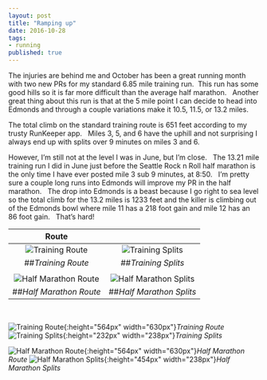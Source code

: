 ```yaml
---
layout: post
title: "Ramping up"
date: 2016-10-28
tags: 
- running
published: true
---
```


The injuries are behind me and October has been a great running month with two new PRs for my standard 6.85 mile training run.   &nbsp;This run has some good hills so it is far more difficult than the average half marathon.  &nbsp; Another great thing about this run is that at the 5 mile point I can decide to head into Edmonds and through a couple variations make it 10.5, 11.5, or 13.2 miles.

The total climb on the standard training route is 651 feet according to my trusty RunKeeper app.  &nbsp; Miles 3, 5, and 6 have the uphill and not surprising I always end up with splits over 9 minutes on miles 3 and 6.  

However, I’m still not at the level I was in June, but I’m close.  &nbsp; The 13.21 mile training run I did in June just before the Seattle Rock n Roll half marathon is the only time I have ever posted mile 3 sub 9 minutes, at 8:50.  &nbsp;  I’m pretty sure a couple long runs into Edmonds will improve my PR in the half marathon.  &nbsp; The drop into Edmonds is a beast because I go right to sea level so the total climb for the 13.2 miles is 1233 feet and the killer is climbing out of the Edmonds bowl where mile 11 has a 218 foot gain and mile 12 has an 86 foot gain.  &nbsp; That’s hard!

|                                                             Route                                                             |                                                                                                                                   |
|:-----------------------------------------------------------------------------------------------------------------------------:|:---------------------------------------------------------------------------------------------------------------------------------:|
| ![Training Route](https://cloud.githubusercontent.com/assets/19477681/19814033/6c608c76-9cf1-11e6-9c0c-956566797f1e.jpg)      |        ![Training Splits](https://cloud.githubusercontent.com/assets/19477681/19814074/95ca9b42-9cf1-11e6-964e-2200c96d6695.jpg)  |
|                                                       ##*Training Route*                                                      |                                                        ##*Training Splits*                                                        |
|                                                                                                                               |                                                                                                                                   |
| ![Half Marathon Route](https://cloud.githubusercontent.com/assets/19477681/19814061/8724a4d4-9cf1-11e6-9c38-cad2fb9a5ab0.jpg) |    ![Half Marathon Splits](https://cloud.githubusercontent.com/assets/19477681/19814084/a215dbf0-9cf1-11e6-8f5c-2d8c2bc40661.jpg) |
|                                                    ##*Half Marathon Route*                                                    |                                                      ##*Half Marathon Splits*                                                     |


&nbsp;

![Training Route](https://cloud.githubusercontent.com/assets/19477681/19814033/6c608c76-9cf1-11e6-9c0c-956566797f1e.jpg){:height="564px" width="630px"}*Training Route* ![Training Splits](https://cloud.githubusercontent.com/assets/19477681/19814074/95ca9b42-9cf1-11e6-964e-2200c96d6695.jpg){:height="232px" width="238px"}*Training Splits*


![Half Marathon Route](https://cloud.githubusercontent.com/assets/19477681/19814061/8724a4d4-9cf1-11e6-9c38-cad2fb9a5ab0.jpg){:height="564px" width="630px"}*Half Marathon Route*  ![Half Marathon Splits](https://cloud.githubusercontent.com/assets/19477681/19814084/a215dbf0-9cf1-11e6-8f5c-2d8c2bc40661.jpg){:height="454px" width="238px"}*Half Marathon Splits*
